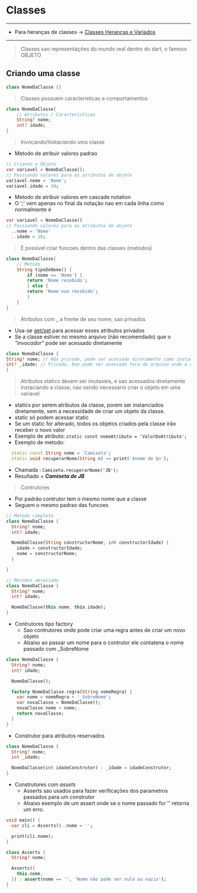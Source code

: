 # Classes
***
- Para heranças de classes -> [Classes Heranças e Variados](./Classes_H_e_V.md)
***

>Classes sao representações do mundo real dentro do dart, o famoso OBJETO <br>

## Criando uma classe

```dart
class NomeDaClasse {}
```

>Classes possuem caracteristicas e comportamentos

```dart
class NomeDaClasse{
    // Atributos / Caracteristicas
    String? nome;
    int? idade;
}
```

>Invocando/Instaciando uma classe
- Metodo de atribuir valores padrao
```dart
// Criando o Objeto
var variavel = NomeDaClasse();
// Passsando valores para os atributos do objeto
variavel.nome = 'Nome';
variavel.idade = 10;
```
- Metodo de atribuir valores em cascade notation
- O ';' vem apenas no final da notação nao em cada linha como normalmente é
```dart
var variavel = NomeDaClasse()
// Passsando valores para os atributos do objeto
  ..nome = 'Nome'
  ..idade = 10;
```
>É possivel criar funcoes dentro das classes (metodos)

```dart
class NomeDaClasse{
    // Metodo
    String tipoDeNome() {
        if (nome == 'Nome') {
        return 'Nome recebido';
        } else {
        return 'Nome nao recebido';
        }
    }
}
```

>Atributos com _ a frente de seu nome, sao privados

- Usa-se [get/set](./Get_Set.md) para acessar esses atributos privados
- Se a classe estiver no mesmo arquivo (não recomendado) que o *"invocador"* pode ser acessado diretamente

```dart
class NomeDaClasse {
String? nome; // Não privado, pode ser acessado diretamente como instancia da classe
int? _idade; // Privado, Nao pode ser acessado fora do arquivo onde a classe foi criada
}
```

>Atributos statics devem ser imutaveis, e sao acessados diretamente instaciando a classe, nao sendo necessario criar o objeto em uma variavel

- statics por serem atributos da classe, porem ser instanciados diretamente, sem a necessidade de criar um objeto da classe.
- static só podem acessar static
- Se um static for alterado, todos os objetos criados pela classe irão receber o novo valor
- Exemplo de atributo:
```static const nomeAtributo = 'ValorDoAtributo';```
- Exemplo de metodo:

```dart
  static const String nome = 'Camiseta';
  static void recuperarNome(String n) => print('$nome de $n');
 ```

- Chamada : ```Camiseta.recuperarNome('JB');```
- Resultado = ***Camiseta de JB***

>Contrutores

- Por padrão contrutor tem o mesmo nome que a classe
- Seguem o mesmo padrao das funcoes

```dart
// Metodo completo
class NomeDaClasse {
  String? nome;
  int? idade;

  NomeDaClasse(String constructorNome, int constructorIdade) {
    idade = constructorIdade;
    nome = constructorNome;
  }

}
```

```dart
// Metodos abreviado
class NomeDaClasse {
  String? nome;
  int? idade;

  NomeDaClasse(this.nome, this.idade);
}
```

- Contrutores tipo factory
  - Sao contrutores onde pode criar uma regra antes de criar um novo objeto
  - Abaixo ao passar um nome para o contrutor ele contatena o nome passado com _SobreNome

```dart
class NomeDaClasse {
  String? nome;
  int? idade;

  NomeDaClasse();

  factory NomeDaClasse.regra(String nomeRegra) {
    var nome = nomeRegra + '_SobreNome';
    var novaClasse = NomeDaClasse();
    novaClasse.nome = nome;
    return novaClasse;
  }
}
```

- Construtor para atributos reservados

```dart
class NomeDaClasse {
  String? nome;
  int _idade;

  NomeDaClasse(int idadeConstrutor) : _idade = idadeConstrutor;
}
```
- Construtores com *assets*
  - Asserts sao usados para fazer verificações dos parametros passados para um construtor
  - Abaixo exemplo de um assert onde se o nome passado for '' retorna um erro.
```dart
void main() {
  var cli = Asserts()..nome = '';

  print(cli.nome);
}

class Asserts {
  String? nome;

  Asserts({
    this.nome,
  }) : assert(nome == '', 'Nome não pode ser nulo ou vazio');
}
```

